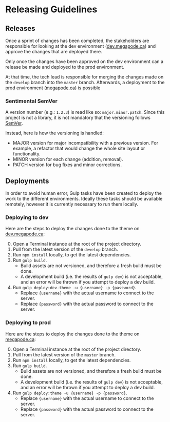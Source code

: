 # Releasing Guidelines


## Releases

Once a sprint of changes has been completed, the stakeholders are responsible for looking at the dev environment ([dev.megapode.ca](http://dev.megapode.ca)) and approve the changes that are deployed there.

Only once the changes have been approved on the dev environment can a release be made and deployed to the prod environment.

At that time, the tech lead is responsible for merging the changes made on the `develop` branch into the `master` branch. Afterwards, a deployment to the prod environment ([megapode.ca](megapode.ca)) is possible


### Sentimental SemVer

A version number (e.g.: `1.2.3`) is read like so: `major.minor.patch`. Since this project is not a library, it is not mandatory that the versioning follows [SemVer](http://semver.org/).

Instead, here is how the versioning is handled:

  * MAJOR version for major incompatibility with a previous version. For example, a refactor that would change the whole site layout or functionality.
  * MINOR version for each change (addition, removal).
  * PATCH version for bug fixes and minor corrections.


## Deployments

In order to avoid human error, Gulp tasks have been created to deploy the work to the different environments. Ideally these tasks should be available remotely, however it is currently necessary to run them locally.


### Deploying to dev

Here are the steps to deploy the changes done to the theme on [dev.megapode.ca](dev.megapode.ca):

0. Open a Terminal instance at the root of the project directory.
0. Pull from the latest version of the `develop` branch.
0. Run `npm install` locally, to get the latest dependencies.
0. Run `gulp build`.
    - Build assets are not versioned, and therefore a fresh build must be done.
    - A development build (i.e. the results of `gulp dev`) is not acceptable, and an error will be thrown if you attempt to deploy a dev build.
0. Run `gulp deploy:dev-theme -u {username} -p {password}`.
    - Replace `{username}` with the actual username to connect to the server.
    - Replace `{password}` with the actual password to connect to the server.


### Deploying to prod

Here are the steps to deploy the changes done to the theme on [megapode.ca](megapode.ca):

0. Open a Terminal instance at the root of the project directory.
0. Pull from the latest version of the `master` branch.
0. Run `npm install` locally, to get the latest dependencies.
0. Run `gulp build`.
    - Build assets are not versioned, and therefore a fresh build must be done.
    - A development build (i.e. the results of `gulp dev`) is not acceptable, and an error will be thrown if you attempt to deploy a dev build.
0. Run `gulp deploy:theme -u {username} -p {password}`.
    - Replace `{username}` with the actual username to connect to the server.
    - Replace `{password}` with the actual password to connect to the server.